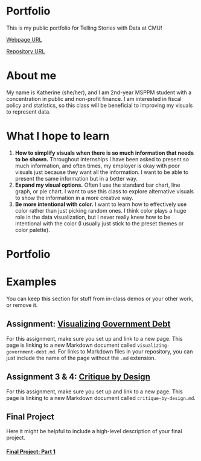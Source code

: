 # Portfolio
This is my public portfolio for Telling Stories with Data at CMU!

[Webpage URL](https://katherinerstancil.github.io/stancil-portfolio/)

[Repository URL](https://github.com/katherinerstancil/stancil-portfolio)

# About me
My name is Katherine (she/her), and I am 2nd-year MSPPM student with a concentration in public and non-profit finance. I am interested in fiscal policy and statistics, so this class will be beneficial to improving my visuals to represent data.

# What I hope to learn 

1. **How to simplify visuals when there is so much information that needs to be shown.** Throughout internships I have been asked to present so much information, and often times, my employer is okay with poor visuals just because they want all the information. I want to be able to present the same information but in a better way.
2. **Expand my visual options.** Often I use the standard bar chart, line graph, or pie chart. I want to use this class to explore alternative visuals to show the information in a more creative way.
3. **Be more intentional with color.** I want to learn how to effectively use color rather than just picking random ones. I think color plays a huge role in the data visualization, but I never really knew how to be intentional with the color (I usually just stick to the preset themes or color palette).

# Portfolio

# Examples
You can keep this section for stuff from in-class demos or your other work, or remove it. 

## Assignment: [Visualizing Government Debt](visualing-gov-debt)
For this assignment, make sure you set up and link to a new page.  This page is linking to a new Markdown document called `visualizing-government-debt.md`.  For links to Markdown files in your repository, you can just include the name of the page without the `.md` extension. 

## Assignment 3 & 4: [Critique by Design](critique_by_design)
For this assignment, make sure you set up and link to a new page.  This page is linking to a new Markdown document called `critique-by-design.md`.  

## Final Project
Here it might be helpful to include a high-level description of your final project.

#### [Final Project: Part 1](part1_final)
